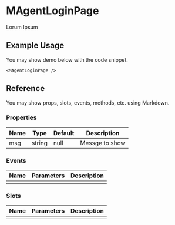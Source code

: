 <script setup>
import MAgentLoginPage from '../../src/components/MAgentLoginPage.vue'
</script>

# MAgentLoginPage

Lorum Ipsum

## Example Usage

You may show demo below with the code snippet.

<MAgentLoginPage />

```vue
<MAgentLoginPage />
```

## Reference

You may show props, slots, events, methods, etc. using Markdown.

### Properties

| Name | Type   | Default | Description    |
| ---- | ------ | ------- | -------------- |
| msg  | string | null    | Messge to show |

### Events

| Name | Parameters | Description |
| ---- | ---------- | ----------- |
|      |            |             |

### Slots

| Name | Parameters | Description |
| ---- | ---------- | ----------- |
|      |            |             |
